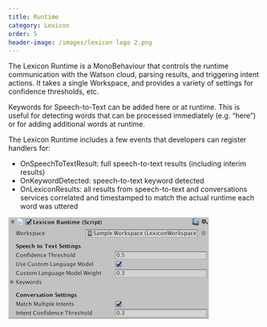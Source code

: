 ```yaml
---
title: Runtime
category: Lexicon
order: 5
header-image: /images/lexicon logo 2.png
---
```


The Lexicon Runtime is a MonoBehaviour that controls the runtime communication with the Watson cloud, parsing results, and triggering intent actions. It takes a single Workspace, and provides a variety of settings for confidence thresholds, etc.

Keywords for Speech-to-Text can be added here or at runtime. This is useful for detecting words that can be processed immediately (e.g. “here”) or for adding additional words at runtime.

The Lexicon Runtime includes a few events that developers can register handlers for:
* OnSpeechToTextResult: full speech-to-text results (including interim results)
* OnKeywordDetected: speech-to-text keyword detected
* OnLexiconResults: all results from speech-to-text and conversations services correlated and timestamped
to match the actual runtime each word was uttered

![](/images/Runtime.png)
